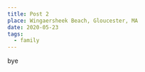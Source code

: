 ```yaml
---
title: Post 2
place: Wingaersheek Beach, Gloucester, MA
date: 2020-05-23
tags:
  - family
---
```

bye
